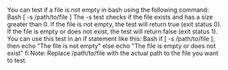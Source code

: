 You can test if a file is not empty in bash using the following command:
Bash
[ -s /path/to/file ]
The -s test checks if the file exists and has a size greater than 0. If the file is not empty, the test will return true (exit status 0). If the file is empty or does not exist, the test will return false (exit status 1).
You can use this test in an if statement like this:
Bash
if [ -s /path/to/file ]; then
  echo "The file is not empty"
else
  echo "The file is empty or does not exist"
fi
Note: Replace /path/to/file with the actual path to the file you want to test.